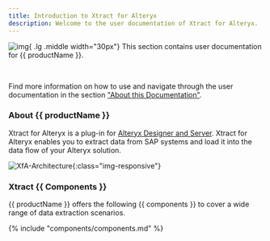 ```yaml
---
title: Introduction to Xtract for Alteryx
description: Welcome to the user documentation of Xtract for Alteryx.
---
```


![img](site:assets/images/logos/theo-thumbs.png){ .lg .middle width="30px"} This section contains user documentation for {{ productName }}.

 <br>

Find more information on how to use and navigate through the user documentation in the section ["About this Documentation"](about-this-documentation.md). 


### About {{ productName }}

Xtract for Alteryx is a plug-in for [Alteryx Designer and Server](https://www.alteryx.com). 
Xtract for Alteryx enables you to extract data from SAP systems and load it into the data flow of your Alteryx solution.

![XfA-Architecture](../assets/images/documentation/introduction/Xtract_for_Alteryx.png){:class="img-responsive"}

### Xtract {{ Components }}

{{ productName }} offers the following {{ components }} to cover a wide range of data extraction scenarios.

{% include "components/components.md" %}

